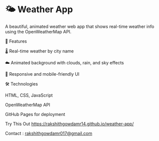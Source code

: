 # 🌤️ Weather App

A beautiful, animated weather web app that shows real-time weather info using the OpenWeatherMap API.


🚀 Features

🌡️ Real-time weather by city name

☁️ Animated background with clouds, rain, and sky effects

📱 Responsive and mobile-friendly UI


🛠️ Technologies

HTML, CSS, JavaScript

OpenWeatherMap API

GitHub Pages for deployment

Try This Out https://rakshithgowdamr14.github.io/weather-app/

Contact : rakshithgowdamr017@gmail.com
